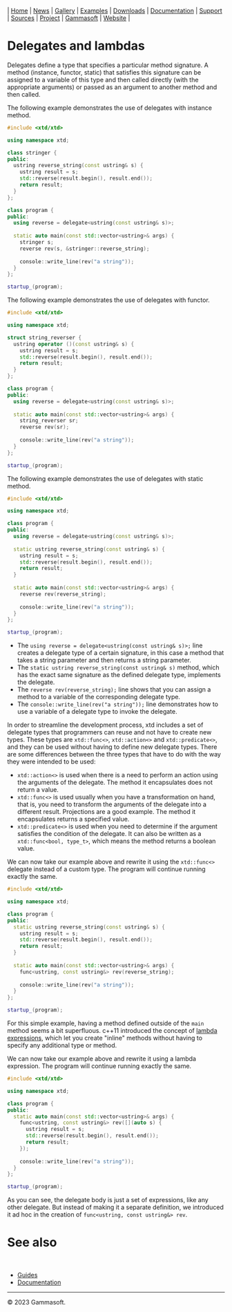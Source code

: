 | [Home](home.md) | [News](news.md) | [Gallery](gallery.md) | [Examples](examples.md) | [Downloads](downloads.md) | [Documentation](documentation.md) | [Support](support.md) | [Sources](https://github.com/gammasoft71/xtd) | [Project](https://sourceforge.net/projects/xtdpro/) | [Gammasoft](gammasoft.md) | [Website](https://gammasoft71.wixsite.com/xtdpro) |

# Delegates and lambdas

Delegates define a type that specifies a particular method signature. 
A method (instance, functor, static) that satisfies this signature can be assigned to a variable of this type and then called directly (with the appropriate arguments) or passed as an argument to another method and then called.

The following example demonstrates the use of delegates with instance method.

```cpp
#include <xtd/xtd>

using namespace xtd;

class stringer {
public:
  ustring reverse_string(const ustring& s) {
    ustring result = s;
    std::reverse(result.begin(), result.end());
    return result;
  }
};

class program {
public:
  using reverse = delegate<ustring(const ustring& s)>;
  
  static auto main(const std::vector<ustring>& args) {
    stringer s;
    reverse rev(s, &stringer::reverse_string);
    
    console::write_line(rev("a string"));
  }
};

startup_(program);
```


The following example demonstrates the use of delegates with functor.

```cpp
#include <xtd/xtd>

using namespace xtd;

struct string_reverser {
  ustring operator ()(const ustring& s) {
    ustring result = s;
    std::reverse(result.begin(), result.end());
    return result;
  }
};

class program {
public:
  using reverse = delegate<ustring(const ustring& s)>;
  
  static auto main(const std::vector<ustring>& args) {
    string_reverser sr;
    reverse rev(sr);
    
    console::write_line(rev("a string"));
  }
};

startup_(program);
```

The following example demonstrates the use of delegates with static method.


```cpp
#include <xtd/xtd>

using namespace xtd;

class program {
public:
  using reverse = delegate<ustring(const ustring& s)>;
  
  static ustring reverse_string(const ustring& s) {
    ustring result = s;
    std::reverse(result.begin(), result.end());
    return result;
  }
  
  static auto main(const std::vector<ustring>& args) {
    reverse rev(reverse_string);
    
    console::write_line(rev("a string"));
  }
};

startup_(program);
```

* The ```using reverse = delegate<ustring(const ustring& s)>;``` line creates a delegate type of a certain signature, in this case a method that takes a string parameter and then returns a string parameter.
* The ```static ustring reverse_string(const ustring& s)``` method, which has the exact same signature as the defined delegate type, implements the delegate.
* The ```reverse rev(reverse_string);``` line shows that you can assign a method to a variable of the corresponding delegate type.
* The ```console::write_line(rev("a string"));``` line demonstrates how to use a variable of a delegate type to invoke the delegate.

In order to streamline the development process, xtd includes a set of delegate types that programmers can reuse and not have to create new types. 
These types are ```xtd::func<>```, ```xtd::action<>``` and ```xtd::predicate<>```, and they can be used without having to define new delegate types. 
There are some differences between the three types that have to do with the way they were intended to be used:

* ```xtd::action<>``` is used when there is a need to perform an action using the arguments of the delegate. The method it encapsulates does not return a value.
* ```xtd::func<>``` is used usually when you have a transformation on hand, that is, you need to transform the arguments of the delegate into a different result. Projections are a good example. The method it encapsulates returns a specified value.
* ```xtd::predicate<>``` is used when you need to determine if the argument satisfies the condition of the delegate. It can also be written as a ```xtd::func<bool, type_t>```, which means the method returns a boolean value.

We can now take our example above and rewrite it using the ```xtd::func<>``` delegate instead of a custom type.
The program will continue running exactly the same.

```cpp
#include <xtd/xtd>

using namespace xtd;

class program {
public:
  static ustring reverse_string(const ustring& s) {
    ustring result = s;
    std::reverse(result.begin(), result.end());
    return result;
  }
  
  static auto main(const std::vector<ustring>& args) {
    func<ustring, const ustring&> rev(reverse_string);
    
    console::write_line(rev("a string"));
  }
};

startup_(program);
```

For this simple example, having a method defined outside of the ```main``` method seems a bit superfluous. c++11 introduced the concept of [lambda expressions](https://en.cppreference.com/w/cpp/language/lambda), which let you create "inline" methods without having to specify any additional type or method.

We can now take our example above and rewrite it using a lambda expression.
The program will continue running exactly the same.

```cpp
#include <xtd/xtd>

using namespace xtd;

class program {
public:
  static auto main(const std::vector<ustring>& args) {
    func<ustring, const ustring&> rev([](auto s) {
      ustring result = s;
      std::reverse(result.begin(), result.end());
      return result;
    });
    
    console::write_line(rev("a string"));
  }
};

startup_(program);
```

As you can see, the delegate body is just a set of expressions, like any other delegate. 
But instead of making it a separate definition, we introduced it ad hoc in the creation of ```func<ustring, const ustring&> rev```.

# See also
​
* [Guides](guides.md)
* [Documentation](documentation.md)

______________________________________________________________________________________________

© 2023 Gammasoft.

